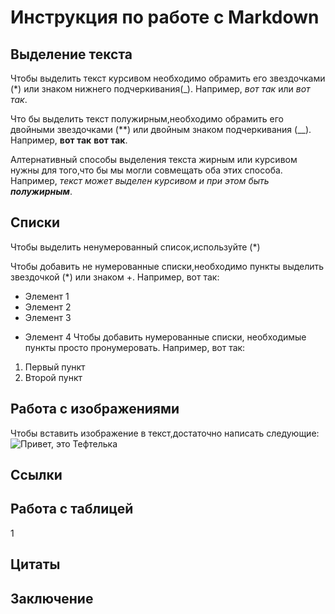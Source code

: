 # Инструкция по работе с Markdown

## Выделение текста
Чтобы выделить текст курсивом необходимо обрамить его звездочками (*)  или знаком нижнего подчеркивания(_). Например, *вот так* или _вот так_.


Что бы выделить текст полужирным,необходимо обрамить его двойными звездочками (**) или двойным знаком подчеркивания (__). Например, **вот так** __вот так__.

Алтернативный способы выделения текста жирным или курсивом нужны для того,что бы мы могли совмещать оба этих способа. Например, _текст может выделен курсивом и при этом быть **полужирным**_.

## Списки

Чтобы выделить ненумерованный список,используйте (*)

Чтобы добавить не нумерованные списки,необходимо пункты выделить звездочкой (*) или знаком +. Например, вот так:
* Элемент 1
* Элемент 2
* Элемент 3
+ Элемент 4
Чтобы добавить нумерованные списки, необходимые пункты просто пронумеровать. Например, вот так:
1. Первый пункт 
2. Второй пункт


## Работа с изображениями

Чтобы вставить изображение в текст,достаточно написать следующие:
![Привет, это Тефтелька](Teftelka.jpg)
## Ссылки



## Работа с таблицей
1

## Цитаты

## Заключение